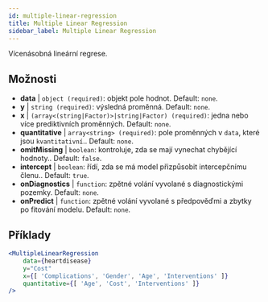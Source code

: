 ```yaml
---
id: multiple-linear-regression
title: Multiple Linear Regression
sidebar_label: Multiple Linear Regression
---
```


Vícenásobná lineární regrese.

## Možnosti

* __data__ | `object (required)`: objekt pole hodnot. Default: `none`.
* __y__ | `string (required)`: výsledná proměnná. Default: `none`.
* __x__ | `(array<(string|Factor)>|string|Factor) (required)`: jedna nebo více prediktivních proměnných. Default: `none`.
* __quantitative__ | `array<string> (required)`: pole proměnných v `data`, které jsou `kvantitativní`.. Default: `none`.
* __omitMissing__ | `boolean`: kontroluje, zda se mají vynechat chybějící hodnoty.. Default: `false`.
* __intercept__ | `boolean`: řídí, zda se má model přizpůsobit intercepčnímu členu.. Default: `true`.
* __onDiagnostics__ | `function`: zpětné volání vyvolané s diagnostickými pozemky. Default: `none`.
* __onPredict__ | `function`: zpětné volání vyvolané s předpověďmi a zbytky po fitování modelu. Default: `none`.


## Příklady

```jsx live
<MultipleLinearRegression 
    data={heartdisease} 
    y="Cost"
    x={[ 'Complications', 'Gender', 'Age', 'Interventions' ]}
    quantitative={[ 'Age', 'Cost', 'Interventions' ]}
/>
```

